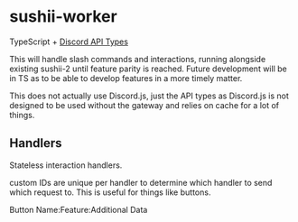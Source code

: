 # sushii-worker

TypeScript + [Discord API Types](https://github.com/discordjs/discord-api-types)

This will handle slash commands and interactions, running alongside existing
sushii-2 until feature parity is reached. Future development will be in TS as to
be able to develop features in a more timely matter.

This does not actually use Discord.js, just the API types as Discord.js is not
designed to be used without the gateway and relies on cache for a lot of things.

## Handlers

Stateless interaction handlers.

custom IDs are unique per handler to determine which handler to send which 
request to. This is useful for things like buttons.

Button Name:Feature:Additional Data
